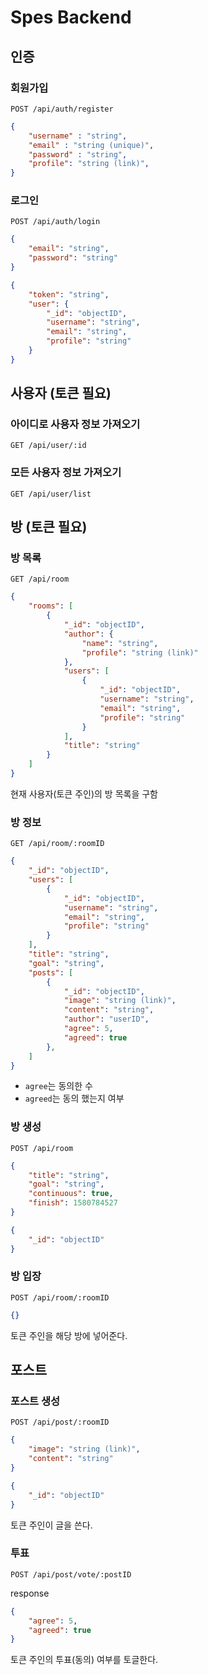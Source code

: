 # Spes Backend

## 인증

### 회원가입
`POST /api/auth/register`

```json
{
    "username" : "string",
    "email" : "string (unique)",
    "password" : "string",
    "profile": "string (link)",
}
```

### 로그인
`POST /api/auth/login`

```json
{
    "email": "string",
    "password": "string"
}
```

```json
{
    "token": "string",
    "user": {
        "_id": "objectID",
        "username": "string",
        "email": "string",
        "profile": "string"
    }
}
```

## 사용자 (토큰 필요)

### 아이디로 사용자 정보 가져오기
`GET /api/user/:id`

### 모든 사용자 정보 가져오기
`GET /api/user/list`

## 방 (토큰 필요)

### 방 목록
`GET /api/room`

```json
{
    "rooms": [
        {
            "_id": "objectID",
            "author": {
                "name": "string",
                "profile": "string (link)"
            },
            "users": [
                {
                    "_id": "objectID",
                    "username": "string",
                    "email": "string",
                    "profile": "string"
                }
            ],
            "title": "string"
        }
    ]
}
```

현재 사용자(토큰 주인)의 방 목록을 구함

### 방 정보
`GET /api/room/:roomID`

```json
{
    "_id": "objectID",
    "users": [
        {
            "_id": "objectID",
            "username": "string",
            "email": "string",
            "profile": "string"
        }
    ],
    "title": "string",
    "goal": "string",
    "posts": [
        {
            "_id": "objectID",
            "image": "string (link)",
            "content": "string",
            "author": "userID",
            "agree": 5,
            "agreed": true
        },
    ]
}
```

- `agree`는 동의한 수
- `agreed`는 동의 했는지 여부

### 방 생성
`POST /api/room`

```json
{
    "title": "string",
    "goal": "string",
    "continuous": true,
    "finish": 1580784527
}
```

```json
{
    "_id": "objectID"
}
```

### 방 입장
`POST /api/room/:roomID`

```json
{}
```

토큰 주인을 해당 방에 넣어준다.

## 포스트

### 포스트 생성
`POST /api/post/:roomID`

```json
{
    "image": "string (link)",
    "content": "string"
}
```

```json
{
    "_id": "objectID"
}
```

토큰 주인이 글을 쓴다.

### 투표
`POST /api/post/vote/:postID`

response
```json
{
    "agree": 5,
    "agreed": true
}
```

토큰 주인의 투표(동의) 여부를 토글한다.